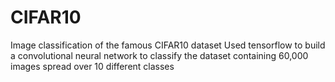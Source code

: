 # CIFAR10
Image classification of the famous CIFAR10 dataset
Used tensorflow to build a convolutional neural network to classify the dataset containing 60,000 images spread over 10 different classes

